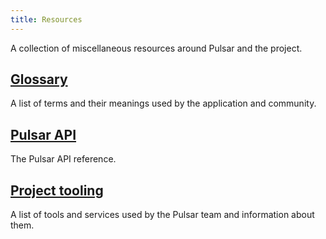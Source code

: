 ```yaml
---
title: Resources
---
```


A collection of miscellaneous resources around Pulsar and the project.

## [<i class="fas fa-book-bookmark"></i> Glossary](./glossary)

A list of terms and their meanings used by the application and community.

## [<i class="fas fa-gear"></i> Pulsar API](./pulsar-api)

The Pulsar API reference.

## [<i class="fas fa-toolbox"></i> Project tooling](./tooling)

A list of tools and services used by the Pulsar team and information about them.
